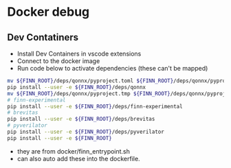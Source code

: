 # Docker debug
## Dev Contatiners
- Install Dev Containers in vscode extensions
- Connect to the docker image
- Run code below to activate dependencies (these can't be mapped)
``` bash
mv ${FINN_ROOT}/deps/qonnx/pyproject.toml ${FINN_ROOT}/deps/qonnx/pyproject.tmp
pip install --user -e ${FINN_ROOT}/deps/qonnx
mv ${FINN_ROOT}/deps/qonnx/pyproject.tmp ${FINN_ROOT}/deps/qonnx/pyproject.toml
# finn-experimental
pip install --user -e ${FINN_ROOT}/deps/finn-experimental
# brevitas
pip install --user -e ${FINN_ROOT}/deps/brevitas
# pyverilator
pip install --user -e ${FINN_ROOT}/deps/pyverilator
pip install --user -e ${FINN_ROOT}
```
- they are from docker/finn_entrypoint.sh
- can also auto add these into the dockerfile.